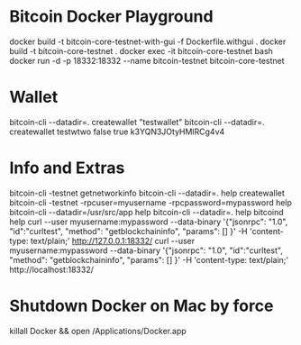 # Bitcoin Docker Playground
docker build -t bitcoin-core-testnet-with-gui -f Dockerfile.withgui .
docker build -t bitcoin-core-testnet .
docker exec -it bitcoin-core-testnet bash
docker run -d -p 18332:18332 --name bitcoin-testnet bitcoin-core-testnet


# Wallet
bitcoin-cli --datadir=. createwallet "testwallet"
bitcoin-cli --datadir=. createwallet testwtwo false true k3YQN3JOtyHMlRCg4v4

# Info and Extras
bitcoin-cli -testnet getnetworkinfo
bitcoin-cli --datadir=. help createwallet
bitcoin-cli -testnet -rpcuser=myusername -rpcpassword=mypassword help
bitcoin-cli --datadir=/usr/src/app help
bitcoin-cli --datadir=. help
bitcoind help
curl --user myusername:mypassword --data-binary '{"jsonrpc": "1.0", "id":"curltest", "method": "getblockchaininfo", "params": [] }' -H 'content-type: text/plain;' http://127.0.0.1:18332/
curl --user myusername:mypassword --data-binary '{"jsonrpc": "1.0", "id":"curltest", "method": "getblockchaininfo", "params": [] }' -H 'content-type: text/plain;' http://localhost:18332/


# Shutdown Docker on Mac by force
killall Docker && open /Applications/Docker.app

